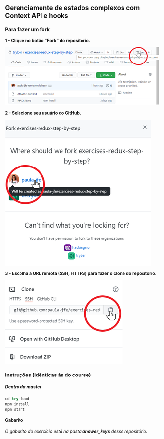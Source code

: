 ## Gerenciamente de estados complexos com Context API e hooks

### Para fazer um fork

**1 - Clique no botão "Fork" do repositório.**

![passo2](images/fork-step-1.png)

**2 - Selecione seu usuário do GitHub.**

![passo3](images/fork-step-2.png)

**3 - Escolha a URL remota (SSH, HTTPS) para fazer o clone do repositório.**

![passo4](images/fork-step-3.png)

### Instruções (Idênticas às do course)


##### Dentro da master
```javascript
cd try-food
npm install
npm start
```


#### Gabarito
*O gabarito do exercício está na pasta **answer_keys** desse repositório.*
